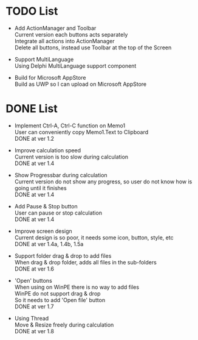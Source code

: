 # TODO List

- Add ActionManager and Toolbar \
  Current version each buttons acts separately \
  Integrate all actions into ActionManager \
  Delete all buttons, instead use Toolbar at the top of the Screen

- Support MultiLanguage \
  Using Delphi MultiLanguage support component

- Build for Microsoft AppStore \
  Build as UWP so I can upload on Microsoft AppStore



# DONE List

- Implement Ctrl-A, Ctrl-C function on Memo1 \
  User can conveniently copy Memo1.Text to Clipboard \
  DONE at ver 1.2

- Improve calculation speed \
  Current version is too slow during calculation \
  DONE at ver 1.4

- Show Progressbar during calculation \
  Current version do not show any progress, so user do not know how is going until it finishes \
  DONE at ver 1.4

- Add Pause & Stop button \
  User can pause or stop calculation \
  DONE at ver 1.4

- Improve screen design \
  Current design is so poor, it needs some icon, button, style, etc \
  DONE at ver 1.4a, 1.4b, 1.5a

- Support folder drag & drop to add files \
  When drag & drop folder, adds all files in the sub-folders \
  DONE at ver 1.6

- 'Open' buttons \
  When using on WinPE there is no way to add files \
  WinPE do not support drag & drop \
  So it needs to add 'Open file' button \
  DONE at ver 1.7

- Using Thread \
  Move & Resize freely during calculation \
  DONE at ver 1.8

